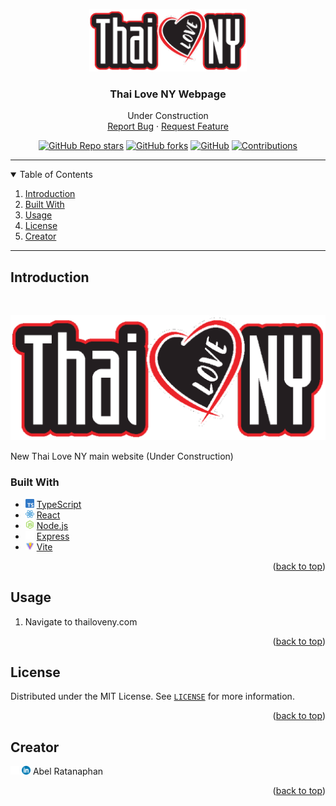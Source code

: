 <!-- Thai Love NY README -->

<!-- PROJECT LOGO -->

<a id="readme-top"></a>

<p align="center">
  <a href="https://github.com/abelr20/restaurant-webpage">
    <img src="images/Logo.png" alt="Logo" height="100">
  </a>

  <h3 align="center">Thai Love NY Webpage</h3>

  <p align="center">
    Under Construction
    <br />
    <a href="https://github.com/abelr20/restaurant-webpage/issues">Report Bug</a>
    ·
    <a href="https://github.com/abelr20/restaurant-webpage/issues">Request Feature</a>

  </p>
    <!-- BADGES -->
  <p align="center">
    <!-- STARS -->
    <a href="https://github.com/abelr20/restaurant-webpage/stargazers"><img alt="GitHub Repo stars" src="https://img.shields.io/github/stars/abelr20/restaurant-webpage?label=Stars&logo=github"></a>
    <!-- FORKS -->
    <a href="https://github.com/abelr20/restaurant-webpage/network/members"><img alt="GitHub forks" src="https://img.shields.io/github/forks/abelr20/restaurant-webpage?label=Forks&logo=github"></a>
    <!-- LICENSE -->
    <a href="https://github.com/abelr20/restaurant-webpage/blob/master/LICENSE"><img alt="GitHub" src="https://img.shields.io/github/license/abelr20/restaurant-webpage"></a>
    <!-- CONTRIBUTIONS -->
    <a href="https://github.com/abelr20/restaurant-webpage/blob/master/README.md"><img alt="Contributions" src="https://img.shields.io/badge/contributors-welcome-brightgreen"></a>
  </p>
</p>

<hr>

<!-- TABLE OF CONTENTS -->
<details open="open">
  <summary>Table of Contents</summary>
  <ol>
    <li><a href="#introduction">Introduction</a>
    <li><a href="#built-with">Built With</a>
    <li><a href="#usage">Usage</a></li>
    <li><a href="#license">License</a></li>
    <li><a href="#creator">Creator</a></li>
  </ol>
</details>

<hr>

## Introduction

<br/>
<p align="center">
  <img width="900" src="images/Logo.png">
</p>

New Thai Love NY main website (Under Construction)

### Built With

- [<img style="height: 1em;" src="images/TS.png">](https://www.typescriptlang.org/) [TypeScript](https://www.typescriptlang.org/)
- [<img style="height: 1em;" src="images/React.png">](https://reactjs.org/) [React](https://reactjs.org/)
- [<img style="height: 1em;" src="images/Nodejs.png">](https://nodejs.org/en) [Node.js](https://nodejs.org/en)
- [<img style="height: 1em;" src="images/Express.png">](https://expressjs.com/) [Express](https://expressjs.com/)
- [<img style="height: 1em;" src="images/Vite.png">](https://webpack.js.org/) [Vite](https://webpack.js.org/)

<p align="right">(<a href="#readme-top">back to top</a>)</p>

## Usage

1. Navigate to thailoveny.com

<p align="right">(<a href="#readme-top">back to top</a>)</p>

## License

Distributed under the MIT License. See [`LICENSE`](https://github.com/abelr20/restaurant-webpage?tab=MIT-1-ov-file#readme) for more information.

<p align="right">(<a href="#readme-top">back to top</a>)</p>

## Creator

[<img style="height: 1em; width: 1em;" src="images/GitHubWhite.png">](https://github.com/abelr20) [<img style="height: 1em; width: 1em;" src="images/LinkedIn.png">](https://www.linkedin.com/in/abel-ratanaphan/) Abel Ratanaphan

<p align="right">(<a href="#readme-top">back to top</a>)</p>
